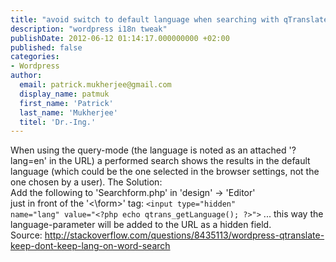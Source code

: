 ```yaml
---
title: "avoid switch to default language when searching with qTranslate"
description: "wordpress i18n tweak"
publishDate: 2012-06-12 01:14:17.000000000 +02:00
published: false
categories:
- Wordpress
author:
  email: patrick.mukherjee@gmail.com
  display_name: patmuk
  first_name: 'Patrick'
  last_name: 'Mukherjee'
  titel: 'Dr.-Ing.'
---
```

When using the query-mode (the language is noted as an attached '?lang=en' in the URL) a performed search shows the results in the default language (which could be the one selected in the browser settings, not the one chosen by a user).
The Solution:<br />
Add the following to 'Searchform.php' in 'design' -&gt; 'Editor'<br />
just in front of the '<\form>' tag:
<code>&lt;input type="hidden" name="lang" value="&lt;?php echo qtrans_getLanguage(); ?&gt;"&gt;</code>
... this way the language-parameter will be added to the URL as a hidden field.
Source: http://stackoverflow.com/questions/8435113/wordpress-qtranslate-keep-dont-keep-lang-on-word-search